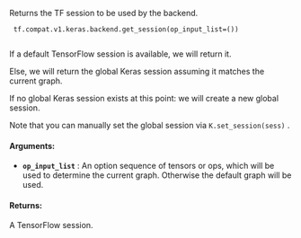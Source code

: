 Returns the TF session to be used by the backend.



```
 tf.compat.v1.keras.backend.get_session(op_input_list=())
 
```

If a default TensorFlow session is available, we will return it.

Else, we will return the global Keras session assuming it matches
the current graph.

If no global Keras session exists at this point:
we will create a new global session.

Note that you can manually set the global session
via  `K.set_session(sess)` .



#### Arguments:

- **`op_input_list`** : An option sequence of tensors or ops, which will be used
to determine the current graph. Otherwise the default graph will be
used.



#### Returns:
A TensorFlow session.

